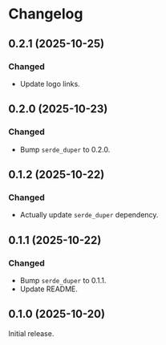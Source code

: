 # Changelog

## 0.2.1 (2025-10-25)

### Changed

- Update logo links.

## 0.2.0 (2025-10-23)

### Changed

- Bump `serde_duper` to 0.2.0.

## 0.1.2 (2025-10-22)

### Changed

- Actually update `serde_duper` dependency.

## 0.1.1 (2025-10-22)

### Changed

- Bump `serde_duper` to 0.1.1.
- Update README.

## 0.1.0 (2025-10-20)

Initial release.
